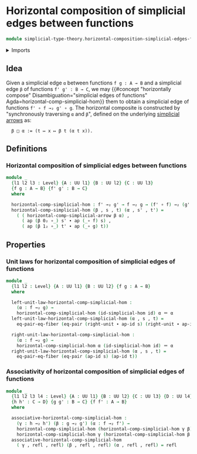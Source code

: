 # Horizontal composition of simplicial edges between functions

```agda
module simplicial-type-theory.horizontal-composition-simplicial-edges-functions where
```

<details><summary>Imports</summary>

```agda
open import foundation.action-on-identifications-functions
open import foundation.cartesian-product-types
open import foundation.dependent-pair-types
open import foundation.equality-cartesian-product-types
open import foundation.equality-dependent-pair-types
open import foundation.equivalences
open import foundation.function-extensionality
open import foundation.function-types
open import foundation.functoriality-cartesian-product-types
open import foundation.functoriality-dependent-pair-types
open import foundation.homotopies
open import foundation.identity-types
open import foundation.retractions
open import foundation.sections
open import foundation.type-arithmetic-dependent-function-types
open import foundation.type-theoretic-principle-of-choice
open import foundation.universe-levels

open import orthogonal-factorization-systems.extensions-of-maps

open import simplicial-type-theory.directed-interval-type
open import simplicial-type-theory.horizontal-composition-simplicial-arrows-functions
open import simplicial-type-theory.simplicial-arrows
open import simplicial-type-theory.simplicial-edges
```

</details>

## Idea

Given a simplicial edge `α` between functions `f g : A → B` and a simplicial
edge `β` of functions `f' g' : B → C`, we may
{{#concept "horizontally compose" Disambiguation="simplicial edges of functions" Agda=horizontal-comp-simplicial-hom}}
them to obtain a simplicial edge of functions `f' ∘ f →₂ g' ∘ g`. The horizontal
composite is constructed by "synchronously traversing `α` and `β`", defined on
the underlying [simplicial arrows](simplicial-type-theory.simplicial-arrows.md)
as:

```text
  β □ α := (t ↦ x ↦ β t (α t x)).
```

## Definitions

### Horizontal composition of simplicial edges between functions

```agda
module _
  {l1 l2 l3 : Level} {A : UU l1} {B : UU l2} {C : UU l3}
  {f g : A → B} {f' g' : B → C}
  where

  horizontal-comp-simplicial-hom : f' →₂ g' → f →₂ g → (f' ∘ f) →₂ (g' ∘ g)
  horizontal-comp-simplicial-hom (β , s , t) (α , s' , t') =
    ( ( horizontal-comp-simplicial-arrow β α) ,
      ( ap (β 0₂ ∘_) s' ∙ ap (_∘ f) s) ,
      ( ap (β 1₂ ∘_) t' ∙ ap (_∘ g) t))
```

## Properties

### Unit laws for horizontal composition of simplicial edges of functions

```agda
module _
  {l1 l2 : Level} {A : UU l1} {B : UU l2} {f g : A → B}
  where

  left-unit-law-horizontal-comp-simplicial-hom :
    (α : f →₂ g) →
    horizontal-comp-simplicial-hom (id-simplicial-hom id) α ＝ α
  left-unit-law-horizontal-comp-simplicial-hom (α , s , t) =
    eq-pair-eq-fiber (eq-pair (right-unit ∙ ap-id s) (right-unit ∙ ap-id t))

  right-unit-law-horizontal-comp-simplicial-hom :
    (α : f →₂ g) →
    horizontal-comp-simplicial-hom α (id-simplicial-hom id) ＝ α
  right-unit-law-horizontal-comp-simplicial-hom (α , s , t) =
    eq-pair-eq-fiber (eq-pair (ap-id s) (ap-id t))
```

### Associativity of horizontal composition of simplicial edges of functions

```agda
module _
  {l1 l2 l3 l4 : Level} {A : UU l1} {B : UU l2} {C : UU l3} {D : UU l4}
  {h h' : C → D} {g g' : B → C} {f f' : A → B}
  where

  associative-horizontal-comp-simplicial-hom :
    (γ : h →₂ h') (β : g →₂ g') (α : f →₂ f') →
    horizontal-comp-simplicial-hom (horizontal-comp-simplicial-hom γ β) α ＝
    horizontal-comp-simplicial-hom γ (horizontal-comp-simplicial-hom β α)
  associative-horizontal-comp-simplicial-hom
    ( γ , refl , refl) (β , refl , refl) (α , refl , refl) = refl
```
